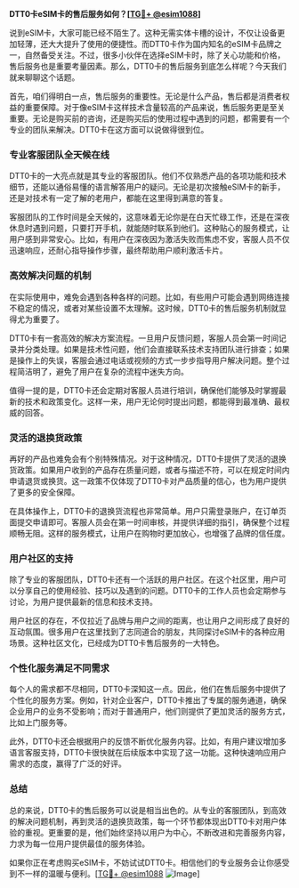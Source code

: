 **DTT0卡eSIM卡的售后服务如何？[[TG💪+ @esim1088](https://t.me/s/esim1088)]**

说到eSIM卡，大家可能已经不陌生了。这种无需实体卡槽的设计，不仅让设备更加轻薄，还大大提升了使用的便捷性。而DTT0卡作为国内知名的eSIM卡品牌之一，自然备受关注。不过，很多小伙伴在选择eSIM卡时，除了关心功能和价格，售后服务也是重要考量因素。那么，DTT0卡的售后服务到底怎么样呢？今天我们就来聊聊这个话题。

首先，咱们得明白一点，售后服务的重要性。无论是什么产品，售后都是消费者权益的重要保障。对于像eSIM卡这样技术含量较高的产品来说，售后服务更是至关重要。无论是购买前的咨询，还是购买后的使用过程中遇到的问题，都需要有一个专业的团队来解决。DTT0卡在这方面可以说做得很到位。

### **专业客服团队全天候在线**

DTT0卡的一大亮点就是其专业的客服团队。他们不仅熟悉产品的各项功能和技术细节，还能以通俗易懂的语言解答用户的疑问。无论是初次接触eSIM卡的新手，还是对技术有一定了解的老用户，都能在这里得到满意的答复。

客服团队的工作时间是全天候的，这意味着无论你是在白天忙碌工作，还是在深夜休息时遇到问题，只要打开手机，就能随时联系到他们。这种贴心的服务模式，让用户感到非常安心。比如，有用户在深夜因为激活失败而焦虑不安，客服人员不仅迅速响应，还耐心指导操作步骤，最终帮助用户顺利激活卡片。

### **高效解决问题的机制**

在实际使用中，难免会遇到各种各样的问题。比如，有些用户可能会遇到网络连接不稳定的情况，或者对某些设置不太理解。这时候，DTT0卡的售后服务机制就显得尤为重要了。

DTT0卡有一套高效的解决方案流程。一旦用户反馈问题，客服人员会第一时间记录并分类处理。如果是技术性问题，他们会直接联系技术支持团队进行排查；如果是操作上的失误，客服会通过电话或视频的方式一步步指导用户解决问题。整个过程简洁明了，避免了用户在复杂的流程中迷失方向。

值得一提的是，DTT0卡还会定期对客服人员进行培训，确保他们能够及时掌握最新的技术和政策变化。这样一来，用户无论何时提出问题，都能得到最准确、最权威的回答。

### **灵活的退换货政策**

再好的产品也难免会有个别特殊情况。对于这种情况，DTT0卡提供了灵活的退换货政策。如果用户收到的产品存在质量问题，或者与描述不符，可以在规定时间内申请退货或换货。这一政策不仅体现了DTT0卡对产品质量的信心，也为用户提供了更多的安全保障。

在具体操作上，DTT0卡的退换货流程也非常简单。用户只需登录账户，在订单页面提交申请即可。客服人员会在第一时间审核，并提供详细的指引，确保整个过程顺畅无阻。这样的服务模式，让用户在购物时更加放心，也增强了品牌的信任度。

### **用户社区的支持**

除了专业的客服团队，DTT0卡还有一个活跃的用户社区。在这个社区里，用户可以分享自己的使用经验、技巧以及遇到的问题。DTT0卡的工作人员也会定期参与讨论，为用户提供最新的信息和技术支持。

用户社区的存在，不仅拉近了品牌与用户之间的距离，也让用户之间形成了良好的互动氛围。很多用户在这里找到了志同道合的朋友，共同探讨eSIM卡的各种应用场景。这种社区文化，已经成为DTT0卡售后服务的一大特色。

### **个性化服务满足不同需求**

每个人的需求都不尽相同，DTT0卡深知这一点。因此，他们在售后服务中提供了个性化的服务方案。例如，针对企业客户，DTT0卡推出了专属的服务通道，确保企业用户的业务不受影响；而对于普通用户，他们则提供了更加灵活的服务方式，比如上门服务等。

此外，DTT0卡还会根据用户的反馈不断优化服务内容。比如，有用户建议增加多语言客服支持，DTT0卡很快就在后续版本中实现了这一功能。这种快速响应用户需求的态度，赢得了广泛的好评。

### **总结**

总的来说，DTT0卡的售后服务可以说是相当出色的。从专业的客服团队，到高效的解决问题机制，再到灵活的退换货政策，每一个环节都体现出DTT0卡对用户体验的重视。更重要的是，他们始终坚持以用户为中心，不断改进和完善服务内容，力求为每一位用户提供最佳的服务体验。

如果你正在考虑购买eSIM卡，不妨试试DTT0卡。相信他们的专业服务会让你感受到不一样的温暖与便利。[[TG💪+ @esim1088](https://t.me/s/esim1088) ![Image](https://i.postimg.cc/4NQfJmqS/Snipaste-2025-05-13-00-14-12.png)]